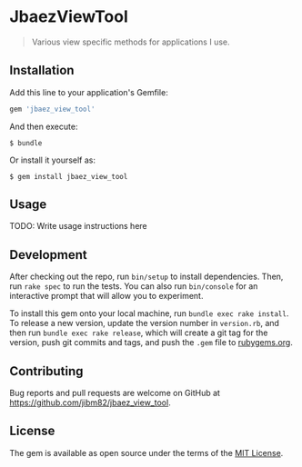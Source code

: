 # JbaezViewTool

> Various view specific methods for applications I use.

## Installation

Add this line to your application's Gemfile:

```ruby
gem 'jbaez_view_tool'
```

And then execute:

    $ bundle

Or install it yourself as:

    $ gem install jbaez_view_tool

## Usage

TODO: Write usage instructions here

## Development

After checking out the repo, run `bin/setup` to install dependencies. Then, run `rake spec` to run the tests. You can also run `bin/console` for an interactive prompt that will allow you to experiment.

To install this gem onto your local machine, run `bundle exec rake install`. To release a new version, update the version number in `version.rb`, and then run `bundle exec rake release`, which will create a git tag for the version, push git commits and tags, and push the `.gem` file to [rubygems.org](https://rubygems.org).

## Contributing

Bug reports and pull requests are welcome on GitHub at https://github.com/jibm82/jbaez_view_tool.

## License

The gem is available as open source under the terms of the [MIT License](https://opensource.org/licenses/MIT).
